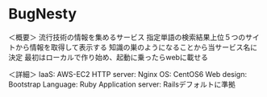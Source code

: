 # BugNesty

＜概要＞
  流行技術の情報を集めるサービス
  指定単語の検索結果上位５つのサイトから情報を取得して表示する
  知識の巣のようになることから当サービス名に決定
  最初はローカルで作り始め、起動に乗ったらwebに載せる

＜詳細＞
  IaaS: AWS-EC2
  HTTP server: Nginx
  OS: CentOS6
  Web design: Bootstrap
  Language: Ruby
  Application server: Railsデフォルトに準拠
